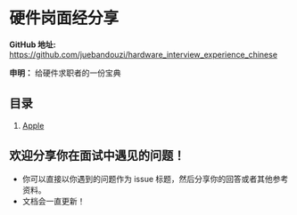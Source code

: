 硬件岗面经分享
===

**GitHub 地址:** https://github.com/juebandouzi/hardware_interview_experience_chinese

**申明：** 给硬件求职者的一份宝典

目录
--
1. [Apple](./apple_soc_power_team.md)

欢迎分享你在面试中遇见的问题！
--
- 你可以直接以你遇到的问题作为 issue 标题，然后分享你的回答或者其他参考资料。
- 文档会一直更新！



